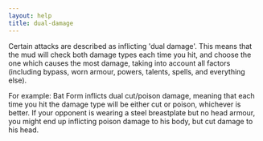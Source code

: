 ```yaml
---
layout: help
title: dual-damage
---
```


Certain attacks are described as inflicting 'dual damage'.  This means that the
mud will check both damage types each time you hit, and choose the one which 
causes the most damage, taking into account all factors (including bypass, worn
armour, powers, talents, spells, and everything else).

For example: Bat Form inflicts dual cut/poison damage, meaning that each time 
you hit the damage type will be either cut or poison, whichever is better.  If 
your opponent is wearing a steel breastplate but no head armour, you might end 
up inflicting poison damage to his body, but cut damage to his head.
